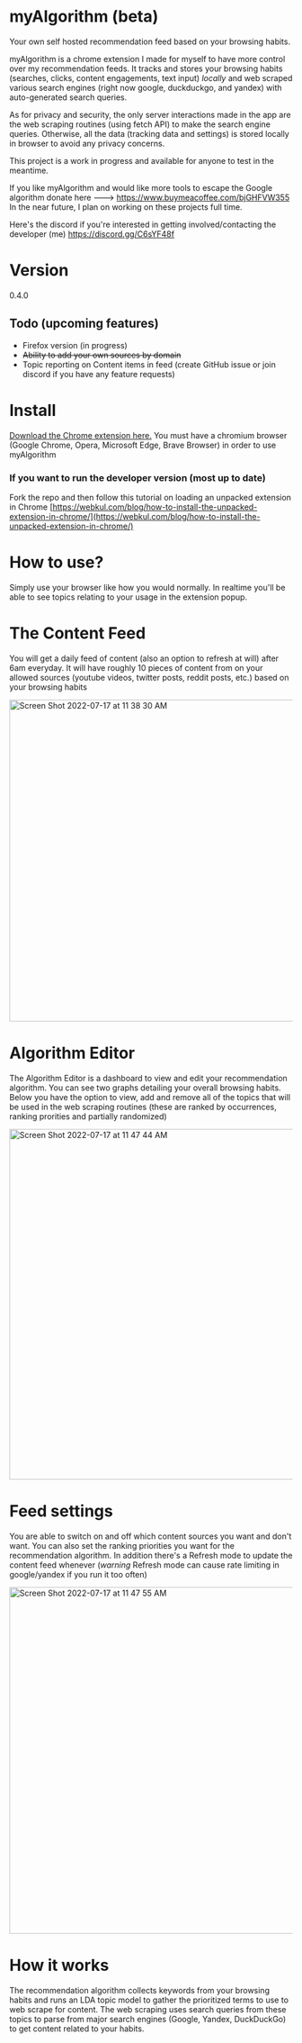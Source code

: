 # myAlgorithm (beta)
Your own self hosted recommendation feed based on your browsing habits. 

myAlgorithm is a chrome extension I made for myself to have more control over my recommendation feeds. It tracks and stores your browsing habits (searches, clicks, content engagements, text input) *locally* and web scraped various search engines (right now google, duckduckgo, and yandex) with auto-generated search queries.

As for privacy and security, the only server interactions made in the app are the web scraping routines (using fetch API) to make the search engine queries. Otherwise, all the data (tracking data and settings) is stored locally in browser to avoid any privacy concerns. 

This project is a work in progress and available for anyone to test in the meantime.


If you like myAlgorithm and would like more tools to escape the Google algorithm donate here ---> https://www.buymeacoffee.com/bjGHFVW355
In the near future, I plan on working on these projects full time.

Here's the discord if you're interested in getting involved/contacting the developer (me) https://discord.gg/C6sYF48f


# Version
0.4.0

## Todo (upcoming features)
- Firefox version (in progress)
- ~~Ability to add your own sources by domain~~
- Topic reporting on Content items in feed
(create GitHub issue or join discord if you have any feature requests)


# Install
[Download the Chrome extension here.](https://chrome.google.com/webstore/detail/myalgorithm/imkkppomfljhnaaolbdgffnleejjbpjn?hl=en&authuser=0) 
You must have a chromium browser (Google Chrome, Opera, Microsoft Edge, Brave Browser) in order to use myAlgorithm

### If you want to run the developer version (most up to date)
Fork the repo and then follow this tutorial on loading an unpacked extension in Chrome [https://webkul.com/blog/how-to-install-the-unpacked-extension-in-chrome/](https://webkul.com/blog/how-to-install-the-unpacked-extension-in-chrome/)

# How to use?
Simply use your browser like how you would normally. In realtime you'll be able to see topics relating to your usage in the extension popup.

# The Content Feed
You will get a daily feed of content (also an option to refresh at will) after 6am everyday. It will have roughly 10 pieces of content from on your allowed sources (youtube videos, twitter posts, reddit posts, etc.) based on your browsing habits

<img width="572" alt="Screen Shot 2022-07-17 at 11 38 30 AM" src="https://user-images.githubusercontent.com/1999719/179406128-f3332e03-cd85-4480-b98c-cf48bbd006be.png">

# Algorithm Editor
The Algorithm Editor is a dashboard to view and edit your recommendation algorithm. You can see two graphs detailing your overall browsing habits. Below you have the option to view, add and remove all of the topics that will be used in the web scraping routines (these are ranked by occurrences, ranking prorities and partially randomized)

<img width="623" alt="Screen Shot 2022-07-17 at 11 47 44 AM" src="https://user-images.githubusercontent.com/1999719/179406137-1b320f9e-fa8e-4d5b-ae04-5c333aec8827.png">

# Feed settings
You are able to switch on and off which content sources you want and don't want. You can also set the ranking priorities you want for the recommendation algorithm. In addition there's a Refresh mode to update the content feed whenever (*warning* Refresh mode can cause rate limiting in google/yandex if you run it too often)

<img width="616" alt="Screen Shot 2022-07-17 at 11 47 55 AM" src="https://user-images.githubusercontent.com/1999719/179406147-863f9409-49af-4409-b6c6-bfb63385d707.png">

# How it works
The recommendation algorithm collects keywords from your browsing habits and runs an LDA topic model to gather the prioritized terms to use to web scrape for content. The web scraping uses search queries from these topics to parse from major search engines (Google, Yandex, DuckDuckGo) to get content related to your habits.
